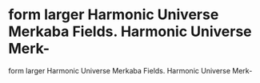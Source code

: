 # form larger Harmonic Universe Merkaba Fields. Harmonic Universe Merk-

form larger Harmonic Universe Merkaba Fields. Harmonic Universe Merk-
